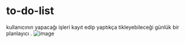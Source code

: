 # to-do-list
kullanıcının yapacağı işleri kayıt edip yaptıkça tikleyebileceği günlük bir planlayıcı .
![image](https://github.com/nurhanbal/to-do-list/assets/95723231/394beff0-6b7f-4598-81b4-f63e72f41a69)

